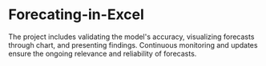 # Forecating-in-Excel
The project includes validating the model's accuracy, visualizing forecasts through chart, and presenting findings. Continuous monitoring and updates ensure the ongoing relevance and reliability of forecasts.
